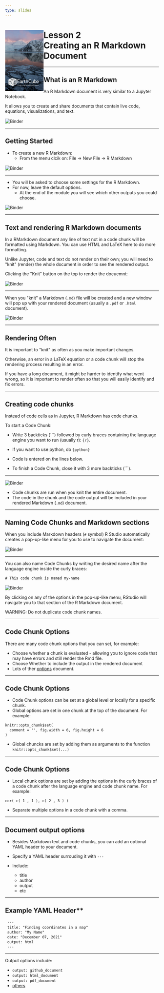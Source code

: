 ```yaml
---
type: slides
---
```


<div><h1><img src="https://github.com/throughput-ec/ec-workshops/blob/main/static/module1/00_ec_slide1.png?raw=true" alt="EC Theme" width=25% align="left"/> Lesson 2<br>Creating an R Markdown Document</h1></div>

---

## What is an R Markdown

An R Markdown document is very similar to a Jupyter Notebook.

It allows you to create and share documents that contain live code, equations, visualizations, and text.

<img src="https://github.com/throughput-ec/ec-workshops/blob/main/static/module5/00_rstudio.png?raw=true" alt="Binder" width=45% align="center">

---

## Getting Started

- To create a new R Markdown: 
  * From the menu clcik on: 
      File -> New File -> R Markdown

<img src="https://github.com/throughput-ec/ec-workshops/blob/main/static/module5/03_create_markdown.png?raw=true" alt="Binder" width=45% align="center">

---

- You will be asked to choose some settings for the R Markdown.
- For now, leave the default options. 
  - At the end of the module you will see which other outputs you could choose.

<img src="https://github.com/throughput-ec/ec-workshops/blob/main/static/module5/04_create_markdown.png?raw=true" alt="Binder" width=45% align="center">

---

## Text and rendering R Markdown documents

In a RMarkdown document any line of text not in a code chunk will be formatted using Markdown. You can use HTML and LaTeX here to do more formatting. 

Unlike Jupyter, code and text do not render on their own; you will need to "knit" (render) the whole document in order to see the rendered output. 

Clicking the "Knit" button on the top to render the docuemnt:

<img src="https://github.com/throughput-ec/ec-workshops/blob/main/static/module5/01_knit_button.png?raw=true" alt="Binder" width=45% align="center">
 
---

When you "knit" a Markdown (`.md`) file will be created and a new window will pop up with your rendered document (usually a `.pdf` or `.html` document). 

<img src="https://github.com/throughput-ec/ec-workshops/blob/main/static/module5/02_rmd.png?raw=true" alt="Binder" width=45% align="center">

---

## Rendering Often

It is important to "knit" as often as you make important changes.

Otherwise, an error in a LaTeX equation or a code chunk will stop the rendering process resulting in an error. 

If you have a long document, it might be harder to identify what went wrong, so it is important to render often so that you will easily identify and fix errors. 

---

## Creating code chunks

Instead of code cells as in Jupyter, R Markdown has code chunks. 

To start a Code Chunk: 
- Write 3 backticks (\`\`\`) followed by curly braces containing the language engine you want to run (usually r): `{r}`. 
- If you want to use python, do `{python}`

- Code is entered on the lines below.

- To finish a Code Chunk, close it with 3 more backticks (\`\`\`).

---
<img src="https://github.com/throughput-ec/ec-workshops/blob/main/static/module5/05_code_chunk.png?raw=true" alt="Binder" width=45% align="center">

- Code chunks are run when you knit the entire document. 
- The code in the chunk and the code output will be included in your rendered Markdown (`.md`) document. 

---

## Naming Code Chunks and Markdown sections

When you include Markdown headers (`#` symbol) R Studio automatically creates a pop-up-like menu for you to use to navigate the document:

<img src="https://github.com/throughput-ec/ec-workshops/blob/main/static/module5/06_title_navigator.png?raw=true" alt="Binder" width=45% align="center">

---

You can also name Code Chunks by writing the desired name after the language engine inside the curly braces:
```{r my-name}
# This code chunk is named my-name
```

<img src="https://github.com/throughput-ec/ec-workshops/blob/main/static/module5/07_code_navigator.png?raw=true" alt="Binder" width=45% align="center">

By clicking on any of the options in the pop-up-like menu, RStudio will navigate you to that section of the R Markdown document. 

WARNING: Do not duplicate code chunk names.

---

## Code Chunk Options

There are many code chunk options that you can set, for example:
- Choose whether a chunk is evaluated - allowing you to ignore code that may have errors and still render the Rmd file.
- Choose Whether to include the output in the rendered document
- Lots of ther [options](https://yihui.org/knitr/options/#chunk-options) document.

---
## Code Chunk Options

- Code Chunk options can be set at a global level or locally for a specific chunk.
- Global options are set in one chunk at the top of the document. For example:

```{r, setup, include=FALSE}
knitr::opts_chunk$set(
  comment = '', fig.width = 6, fig.height = 6
)
```

- Global chuncks are set by adding them as arguments to the function `knitr::opts_chunk$set(...)`

---

## Code Chunk Options

- Local chunk options are set by adding the options in the curly braces of a code chunk after the language engine and code chunk name. For example:

```{r correlation no warning, warning = FALSE}
cor( c( 1 , 1 ), c( 2 , 3 ) )
```

- Separate multiple options in a code chunk with a comma. 

---

## Document output options

- Besides Markdown text and code chunks, you can add an optional YAML header to your document.

- Specify a YAML header surrouding it with `---`

- Include:
  - title
  - author
  - output
  - etc
---

## Example YAML Header**

~~~
 ---
 title: "Finding coordinates in a map"
 author: "My Name"
 date: "December 07, 2021"
 output: html
 ---
~~~

---

Output options include:

- `output: github_document`
- `output: html_document`
- `output: pdf_document`
- [others](https://bookdown.org/yihui/rmarkdown/output-formats.html)